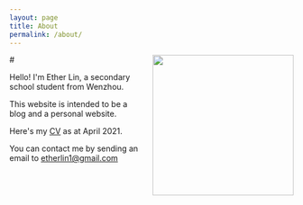 ```yaml
---
layout: page
title: About
permalink: /about/
---
```


#<img style = "padding-left: 10px;" align="right" src="{{site.url}}/download/profile.webp" width='250' >

Hello! I'm Ether Lin, a secondary school student from Wenzhou. 

This website is intended to be a blog and a personal website.

Here's my [CV]({{site.url}}/download/CV.pdf) as at April 2021. 

You can contact me by sending an email to <etherlin1@gmail.com>


